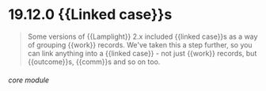 # 19.12.0    {{Linked case}}s

> Some versions of {{Lamplight}} 2.x included {{linked case}}s as a way of grouping {{work}} records. We've taken this a step further, so you can link anything into a {{linked case}} - not just {{work}} records, but {{outcome}}s, {{comm}}s and so on too. 

 

###### core module

